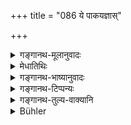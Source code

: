 +++
title = "086 ये पाकयज्ञास्"

+++

<details><summary>गङ्गानथ-मूलानुवादः</summary>

The four cooked offerings, along with the enjoined sacrifices,—all these are not worth the sixteenth part of the offering that consists in the repeating of mantras.—(86)
</details>

<details><summary>मेधातिथिः</summary>

महायज्ञाः **पाकयज्ञा** उच्यन्ते, ब्रह्मयज्ञं वर्जयित्वा **चत्वारो** यज्ञा भवन्ति । **विधियज्ञा** उक्तास् तैः समन्विताः सहिताः । **कलाम्** अंशं **षोडशीं नार्हन्ति** । षोडशेन भागेन न समा भवन्ति । अथ वार्हतिः प्राप्त्यङ्गे मूल्यपणने वर्तते । अर्हशब्दात् तिपं कृत्वा अर्हन्ति रूपम् ॥ २.८६ ॥
</details>

<details><summary>गङ्गानथ-भाष्यानुवादः</summary>

The five ‘great sacrifices,’ leaving off the are what are meant by the ‘four cooked offerings.’

‘*Enjoined sacrifices*’—those already described (under the preceding verse); along with these latter, the former (four) ‘are not worth the sixteenth part’—*i.e*., are not equal to the sixteenth part.

Or, the root ‘*arha*’ may be taken in the sense of the price paid for the obtaining of a certain thing. The root ‘*arha*’ with the Present-Tense-ending ‘*tip*’ gives the form ‘*arhanti*.’—(86)
</details>

<details><summary>गङ्गानथ-टिप्पन्यः</summary>

‘*Pākayajñāḥ*’—This term stands for the last four of the five ‘*Mahāyajña*’—

1.  *Brahmayajña* (Vedic study), 2.  *Devayajña* (the Vaiśvadeva offerings), 3.  *Pitṛyajña* (daily Śrāddha offerings), 4.  *Bhūtayajña* (Bali offerings) 5.  and *Manuṣyayajña* (Feeding of guests),

according to Medhātithi, Kullūka, Nārāyaṇa and Nandana.

According to Govindarāja and Rāghvānanda, it stands for all *Śrauta* and
*Smārta* offerings.

The main classification of sacrifices is based upon the difference in the substances offered. On this basis they have been classified as under:—

\(l\) *Haviryajñas*, also called ‘Iṣti’, consisting in the offering of such substances as milk, butter, rice, barley and other grains;—the principal representatives of this class are (*a*) the *Darśapūrṇamāsa*, which is described in detail in the Śatapatha Brāhmaṇa (I and II); and its six ectypes—(*b*) the *Agnyādhāna*, (*c*) the *Agnihotra* (*d*) the
*Āgrahāyaṇeṣṭi* (*e*) the *Cāturmāsya*, (*f*) the *Paśubandha* and (*g*)
the *Sautrāmaṇi*; all these are offered into fire specially consecrated by the *Agnyādhāna* rite, which serving as it does only the purpose of preparing the fire for other sacrifices, is not a *sacrifice* in the strict sense of the term,—as has been remarked by Karka in his commentary on Kātyāyana’s Śrautasūtra.

\(2\) *Pākayajñas* consisting of the offering of cooked substances, not in the consecrated fire, but in the domestic fire and other receptacles. The seven principal sacrifices included under this category are—the five ‘great sacrifices’ (described in *Śatapatha Brāhmaṇa* 10-5.7 and in Manu, 3.70), the *Aṣṭakās*, the *Pārvaṇa* offerings, the *Śrāvaṇī*, the
*Āgrahāyaṇī*, the *Caitrī* and the *Āśvāyujī*. These are described in
the *Gṛhya*—not *Śrauta*—Sūtras. Though the substances offered in these are not very different from those in the Iṣṭis on Haviryajñas, yet they are classed separately, on the ground that the receptacle of the offerings in their case is not the consecrated fire.

\(3\) *Somayajñas* in which the substance offered is the Soma-juice; it includes the following seven sacrifices—(*a*) *Agniṣṭoma*, (*b*)
*Atyagniṣṭoma*, (*c*) *Ukthya*, (*d*) *Śoḍaśin* (*e*) *Vājapeya*, (*f*)
*Atirātra* and (*g*) *Āptoryamā*. Almost all *Somayajñas* involve the
killing of an animal, hence the Animal-sacrifices, Paśuyāgas, have been included by older writers under this category; though later writers have drawn a distinction between the *Somayāga* and the *Paśuyāga*. The very elaborate sacrifices, such as the *Aśvamedha*, the *Rājasūya*, the
*Pauṇḍarīka* and the *Gosava* (according to Devala)—are generally
classed apart, under the generic name of *Mahāyajñakratu*’.

(See in this connection, Prābhākara-Mīmāṃsā, pp. 251-253).
</details>

<details><summary>गङ्गानथ-तुल्य-वाक्यानि</summary>

*Viṣṇu-smṛti*, 55.20 and *Vasiṣṭha*, 26.11—\[reproduce the Words of
Manu\].

*Bhagavadgītā*.—‘Among sacrifices, I am the Japa-offering.’
</details>

<details><summary>Bühler</summary>

086	The four Pakayagnas and those sacrifices which are enjoined by the rules (of the Veda) are all together not equal in value to a sixteenth part of the sacrifice consisting of muttered prayers.
</details>
